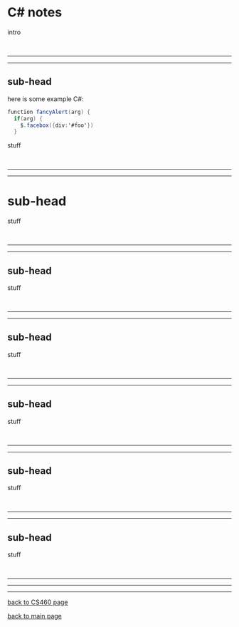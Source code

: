 # C# notes  

intro

<br>

---
---
## sub-head  
here is some example C#:
```csharp
function fancyAlert(arg) {
  if(arg) {
    $.facebox({div:'#foo'})
  }
```
stuff

<br>

---
---
# sub-head 
stuff

<br>

---
---
## sub-head  
stuff  

<br>

---
---
## sub-head  
stuff

<br>

---
---
## sub-head  
stuff

<br>

---
---
## sub-head
stuff

<br>

---
---
## sub-head
stuff

<br>

---
---
---
[back to CS460 page](https://Stormy9.github.io/CS460#c_sharp/ "CS460 main page")   

[back to main page](https://Stormy9.github.io/ "main page")   
